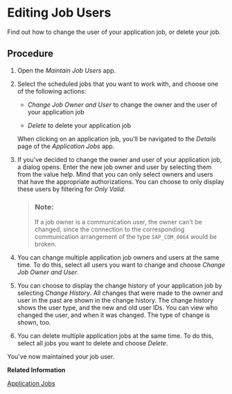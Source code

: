 <!-- loio1c460b218664442caf28d34348284fdb -->

# Editing Job Users

Find out how to change the user of your application job, or delete your job.



<a name="loio1c460b218664442caf28d34348284fdb__section_kww_jhv_fsb"/>

## Procedure

1.  Open the *Maintain Job Users* app.

2.  Select the scheduled jobs that you want to work with, and choose one of the following actions:

    -   *Change Job Owner and User* to change the owner and the user of your application job

    -   *Delete* to delete your application job


    When clicking on an application job, you'll be navigated to the *Details* page of the *Application Jobs* app.

3.  If you've decided to change the owner and user of your application job, a dialog opens. Enter the new job owner and user by selecting them from the value help. Mind that you can only select owners and users that have the appropriate authorizations. You can choose to only display these users by filtering for *Only Valid*.

    > ### Note:  
    > If a job owner is a communication user, the owner can't be changed, since the connection to the corresponding communication arrangement of the type `SAP_COM_0064` would be broken.

4.  You can change multiple application job owners and users at the same time. To do this, select all users you want to change and choose *Change Job Owner and User*.
5.  You can choose to display the change history of your application job by selecting *Change History*. All changes that were made to the owner and user in the past are shown in the change history. The change history shows the user type, and the new and old user IDs. You can view who changed the user, and when it was changed. The type of change is shown, too.

6.  You can delete multiple application jobs at the same time. To do this, select all jobs you want to delete and choose *Delete*.


You've now maintained your job user.

**Related Information**  


[Application Jobs](application-jobs-37e7a01.md)

